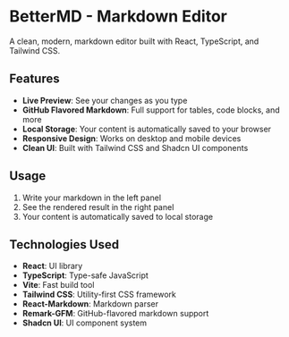 # BetterMD - Markdown Editor

A clean, modern, markdown editor built with React, TypeScript, and Tailwind CSS.

## Features

- **Live Preview**: See your changes as you type
- **GitHub Flavored Markdown**: Full support for tables, code blocks, and more
- **Local Storage**: Your content is automatically saved to your browser
- **Responsive Design**: Works on desktop and mobile devices
- **Clean UI**: Built with Tailwind CSS and Shadcn UI components

## Usage

1. Write your markdown in the left panel
2. See the rendered result in the right panel
3. Your content is automatically saved to local storage

## Technologies Used

- **React**: UI library
- **TypeScript**: Type-safe JavaScript
- **Vite**: Fast build tool
- **Tailwind CSS**: Utility-first CSS framework
- **React-Markdown**: Markdown parser
- **Remark-GFM**: GitHub-flavored markdown support
- **Shadcn UI**: UI component system
